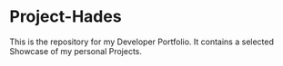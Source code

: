 # Project-Hades

This is the repository for my Developer Portfolio.
It contains a selected Showcase of my personal Projects.
